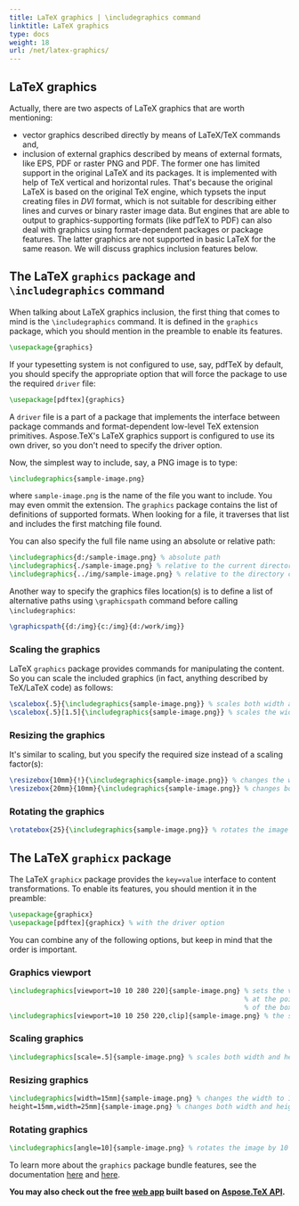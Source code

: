 ```yaml
---
title: LaTeX graphics | \includegraphics command
linktitle: LaTeX graphics
type: docs
weight: 18	
url: /net/latex-graphics/
---
```


## **LaTeX graphics**

Actually, there are two aspects of LaTeX graphics that are worth mentioning:
 * vector graphics described directly by means of LaTeX/TeX commands and,
 * inclusion of external graphics described by means of external formats, like EPS, PDF or raster PNG and PDF.
The former one has limited support in the original LaTeX and its packages. It is implemented with help of TeX vertical and horizontal rules. That's because the original LaTeX is based on the original TeX engine, which typsets the input creating files in *DVI* format, which is not suitable for describing either lines and curves or binary raster image data. But engines that are able to output to graphics-supporting formats (like pdfTeX to PDF) can also deal with graphics using format-dependent packages or package features. The latter graphics are not supported in basic LaTeX for the same reason. We will discuss graphics inclusion features below.

## **The LaTeX `graphics` package and `\includegraphics` command**

When talking about LaTeX graphics inclusion, the first thing that comes to mind is the `\includegraphics` command. It is defined in the `graphics` package, which you should mention in the preamble to enable its features.
```tex
\usepackage{graphics}
```

If your typesetting system is not configured to use, say, pdfTeX by default, you should specify the appropriate option that will force the package to use the required `driver` file:
```tex
\usepackage[pdftex]{graphics}
```
A `driver` file is a part of a package that implements the interface between package commands and format-dependent low-level TeX extension primitives. Aspose.TeX's LaTeX graphics support is configured to use its own driver, so you don't need to specify the driver option.

Now, the simplest way to include, say, a PNG image is to type:
```tex
\includegraphics{sample-image.png}
```
where `sample-image.png` is the name of the file you want to include. You may even ommit the extension. The `graphics` package contains the list of definitions of supported formats. When looking for a file, it traverses that list and includes the first matching file found.

You can also specify the full file name using an absolute or relative path:
```tex
\includegraphics{d:/sample-image.png} % absolute path
\includegraphics{./sample-image.png} % relative to the current directory
\includegraphics{../img/sample-image.png} % relative to the directory containing the current one
```

Another way to specify the graphics files location(s) is to define a list of alternative paths using `\graphicspath` command before calling `\includegraphics`:
```tex
\graphicspath{{d:/img}{c:/img}{d:/work/img}}
```

### Scaling the graphics

LaTeX `graphics` package provides commands for manipulating the content. So you can scale the included graphics (in fact, anything described by TeX/LaTeX code) as follows:
```tex
\scalebox{.5}{\includegraphics{sample-image.png}} % scales both width and height by 0.5
\scalebox{.5}[1.5]{\includegraphics{sample-image.png}} % scales the width and height by 0.5 and 1.5 respectively
```

### Resizing the graphics

It's similar to scaling, but you specify the required size instead of a scaling factor(s):
```tex
\resizebox{10mm}{!}{\includegraphics{sample-image.png}} % changes the width to 10mm preserving the proprtions
\resizebox{20mm}{10mm}{\includegraphics{sample-image.png}} % changes both width and height independently
```

### Rotating the graphics

```tex
\rotatebox{25}{\includegraphics{sample-image.png}} % rotates the image by 25 degrees counterclockwise
```

## The LaTeX `graphicx` package

The LaTeX `graphicx` package provides the `key=value` interface to content transformations. To enable its features, you should mention it in the preamble:
```tex
\usepackage{graphicx}
\usepackage[pdftex]{graphicx} % with the driver option
```

You can combine any of the following options, but keep in mind that the order is important.

### Graphics viewport
```tex
\includegraphics[viewport=10 10 280 220]{sample-image.png} % sets the viewport with the lower left corner
                                                           % at the point (10, 10) (coinsides with (0, 0)
                                                           % of the box) and dimensions 280x220pt
\includegraphics[viewport=10 10 250 220,clip]{sample-image.png} % the same, but the image is clipped by the viewport
```

### Scaling graphics

```tex
\includegraphics[scale=.5]{sample-image.png} % scales both width and height by 0.5
```

### Resizing graphics

```tex
\includegraphics[width=15mm]{sample-image.png} % changes the width to 10mm preserving the proprtions
height=15mm,width=25mm]{sample-image.png} % changes both width and height independently
```

### Rotating graphics

```tex
\includegraphics[angle=10]{sample-image.png} % rotates the image by 10 degrees counterclockwise
```

To learn more about the `graphics` package bundle features, see the documentation [here](https://ctan.org/pkg/graphics) and
[here](http://mirrors.ctan.org/macros/latex/required/graphics/graphics.pdf).

**You may also check out the free [web app](https://products.aspose.app/tex/conversion/latex-to-pdf) built based on [Aspose.TeX API](https://products.aspose.com/tex/net/).**